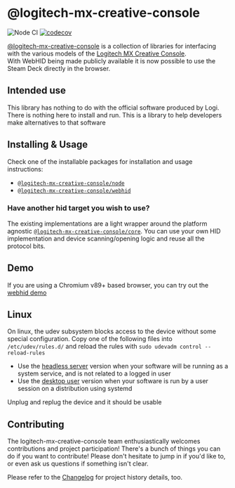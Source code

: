 # @logitech-mx-creative-console

![Node CI](https://github.com/Julusian/node-logitech-mx-creative-console/workflows/Node%20CI/badge.svg)
[![codecov](https://codecov.io/gh/Julusian/node-logitech-mx-creative-console/branch/master/graph/badge.svg?token=Hl4QXGZJMF)](https://codecov.io/gh/Julusian/node-logitech-mx-creative-console)

[@logitech-mx-creative-console](https://www.npmjs.com/org/logitech-mx-creative-console) is a collection of libraries for interfacing with the various models of the [Logitech MX Creative Console](https://www.logitech.com/en-gb/products/keyboards/mx-creative-console.html).  
With WebHID being made publicly available it is now possible to use the Steam Deck directly in the browser.

## Intended use

This library has nothing to do with the official software produced by Logi. There is nothing here to install and run. This is a library to help developers make alternatives to that software

## Installing & Usage

Check one of the installable packages for installation and usage instructions:

- [`@logitech-mx-creative-console/node`](https://npm.im/@logitech-mx-creative-console/node)
- [`@logitech-mx-creative-console/webhid`](https://npm.im/@logitech-mx-creative-console/webhid)

### Have another hid target you wish to use?

The existing implementations are a light wrapper around the platform agnostic [`@logitech-mx-creative-console/core`](https://npm.im/@logitech-mx-creative-console/core). You can use your own HID implementation and device scanning/opening logic and reuse all the protocol bits.

## Demo

If you are using a Chromium v89+ based browser, you can try out the [webhid demo](https://julusian.github.io/node-logitech-mx-creative-console/)

## Linux

On linux, the udev subsystem blocks access to the device without some special configuration.
Copy one of the following files into `/etc/udev/rules.d/` and reload the rules with `sudo udevadm control --reload-rules`

- Use the [headless server](./packages/node/udev/50-logi-mx-creative-console-headless.rules) version when your software will be running as a system service, and is not related to a logged in user
- Use the [desktop user](./packages/node/udev/50-logi-mx-creative-console-user.rules) version when your software is run by a user session on a distribution using systemd

Unplug and replug the device and it should be usable

## Contributing

The logitech-mx-creative-console team enthusiastically welcomes contributions and project participation! There's a bunch of things you can do if you want to contribute! Please don't hesitate to jump in if you'd like to, or even ask us questions if something isn't clear.

Please refer to the [Changelog](CHANGELOG.md) for project history details, too.

